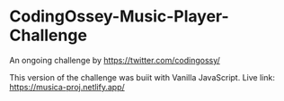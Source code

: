 


# CodingOssey-Music-Player-Challenge
An ongoing challenge by https://twitter.com/codingossy/


This version of the challenge was buiit with Vanilla JavaScript. 
Live link: https://musica-proj.netlify.app/
